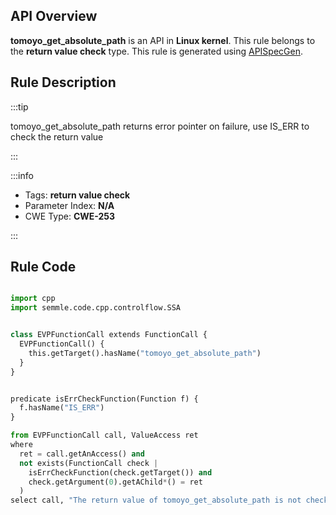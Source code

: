 ---
---


## API Overview
**tomoyo_get_absolute_path** is an API in **Linux kernel**. This rule belongs to the **return value check** type. This rule is generated using [APISpecGen](../../tools/APISpecGen).
## Rule Description

:::tip

tomoyo_get_absolute_path returns error pointer on failure, use IS_ERR to check the return value

:::

:::info

- Tags: **return value check**
- Parameter Index: **N/A**
- CWE Type: **CWE-253**

:::

## Rule Code
```python

import cpp
import semmle.code.cpp.controlflow.SSA


class EVPFunctionCall extends FunctionCall {
  EVPFunctionCall() {
    this.getTarget().hasName("tomoyo_get_absolute_path")
  }
}


predicate isErrCheckFunction(Function f) {
  f.hasName("IS_ERR") 
}

from EVPFunctionCall call, ValueAccess ret
where
  ret = call.getAnAccess() and
  not exists(FunctionCall check |
    isErrCheckFunction(check.getTarget()) and
    check.getArgument(0).getAChild*() = ret
  )
select call, "The return value of tomoyo_get_absolute_path is not checked with IS_ERR."
    
```